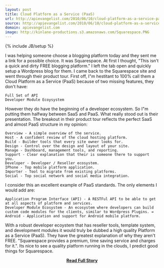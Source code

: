 ```yaml
---
layout: post
title: Cloud Platform as a Service (PaaS)
url: http://apievangelist.com/2010/06/10/cloud-platform-as-a-service-paas/
source: http://apievangelist.com/2010/06/10/cloud-platform-as-a-service-paas/
domain: apievangelist.com
image: http://kinlane-productions.s3.amazonaws.com/Squarespace.PNG
---
```

{% include JB/setup %}<p>
I was helping someone choose a blogging platform today and they sent me a link for a possible choice. It was Squarespace.
At first I thought, "This isn't a quick and dirty FREE blogging platform." I left the tab open and quickly setup a Wordpress blog for them.
I came back to the Squarespace site and went through their product tour.
First off, I"m hestitant to 100% call them a Cloud Platform as a Service (PaaS) because of two missing features, they don't have:

	Full Set of API
	Developer Module Ecoysystem

However they do have the beginning of a developer ecosystem. So I"m putting them halfway between SaaS and PaaS.
What really stood out is their presentation. The breakout in their product tour reflects the perfect SaaS and almost PaaS structure in my opinion:

	Overview - A simple overview of the service.
	Host - A confident review of the cloud hosting platform.
	Build - Builder tools that every site owner looks for.
	Design - Control over the design and layout of your site.
	Manage - Dashboard, management tools, and reporting.
	Support - Clear explanation that their is someone there to support you.
	Developer - Developer / Reseller ecosystem.
	IPhone - Top mobile platform application.
	Importer - Tool to migrate from existing platforms.
	Social - Top social network and social media integration.

I consider this an excellent example of PaaS standards. The only elements I would add are:

	Application Program Interface (API) - A RESTFul API to be able to get at all aspects of platform and services.
	Developer Module Ecosystem - An ecosystem where developers can build custom code modules for the clients, similar to Wordpress Plugins. =
	Android - Application and support for Android mobile platform.

With a robust developer ecoystem that has reseller tools, template system, and development modules it would truly be dubbed a high quality Platform as a Service (PaaS).
They have the greatest explanation of why they aren't FREE. "Squarespace provides a premium, time saving service and charges for it.".
Its nice to see a quality platform running in the clouds, I predict good things for Squarespace.</p>
<center><p><a href="http://apievangelist.com/2010/06/10/cloud-platform-as-a-service-paas/" style='padding:25px; font-sze:18px; font-weight: bold;'>Read Full Story</a></p></center>
